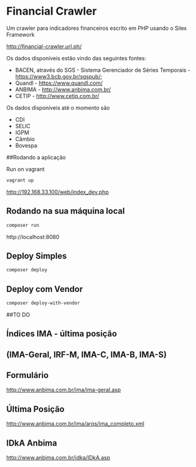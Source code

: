 Financial Crawler
=================

Um crawler para indicadores financeiros escrito em PHP usando o Silex Framework

http://financial-crawler.url.ph/

Os dados disponíveis estão vindo das seguintes fontes:
 - BACEN, através do SGS - Sistema Gerenciador de Séries Temporais - https://www3.bcb.gov.br/sgspub/;
 - Quandl - https://www.quandl.com/
 - ANBIMA - http://www.anbima.com.br/
 - CETIP - http://www.cetip.com.br/

Os dados disponíveis até o momento são
 - CDI
 - SELIC
 - IGPM
 - Câmbio
 - Bovespa

##Rodando a aplicação

Run on vagrant
```sh
vagrant up
```
http://192.168.33.100/web/index_dev.php


Rodando na sua máquina local
----------------------------
```sh
composer run
```
http://localhost:8080


Deploy Simples
--------------
```sh
composer deploy
```

Deploy com Vendor
--------------
```sh
composer deploy-with-vendor
```

##TO DO

Índices IMA - última posição
----------------------------

(IMA-Geral, IRF-M, IMA-C, IMA-B, IMA-S)
----------------------------

Formulário
----------
http://www.anbima.com.br/ima/ima-geral.asp

Última Posição
--------------
http://www.anbima.com.br/ima/arqs/ima_completo.xml

IDkA Anbima
-----------
http://www.anbima.com.br/idka/IDkA.asp

